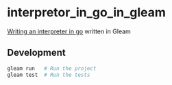 # interpretor_in_go_in_gleam

[Writing an interpreter in go](https://interpreterbook.com/#the-monkey-programming-language) written in Gleam


## Development

```sh
gleam run   # Run the project
gleam test  # Run the tests
```
